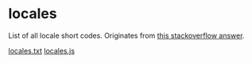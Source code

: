 # locales

List of all locale short codes. Originates from [this stackoverflow answer](https://stackoverflow.com/questions/3191664/list-of-all-locales-and-their-short-codes#3191729).

[locales.txt](https://raw.githubusercontent.com/henninghall/locales/master/locales.txt)
[locales.js](https://raw.githubusercontent.com/henninghall/locales/master/locales.js)
